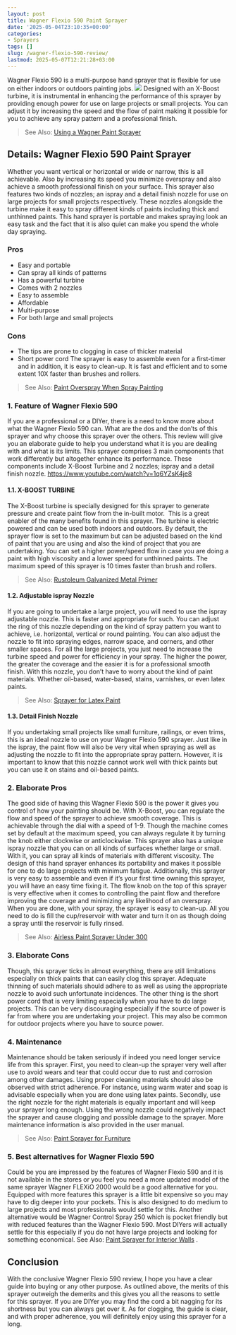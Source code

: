 ```yaml
---
layout: post
title: Wagner Flexio 590 Paint Sprayer
date: '2025-05-04T23:10:35+00:00'
categories:
- Sprayers
tags: []
slug: /wagner-flexio-590-review/
lastmod: 2025-05-07T12:21:28+03:00
---
```


Wagner Flexio 590 is a multi-purpose hand sprayer that is flexible for use on either indoors or outdoors painting jobs.
![](/assets/img/12/Pest-Control.jpg)
Designed with an X-Boost turbine, it is instrumental in enhancing the performance of this sprayer by providing enough power for use on large projects or small projects.
You can adjust it by increasing the speed and the flow of paint making it possible for you to achieve any spray pattern and a professional finish.
[](https://www.amazon.com/dp/B00FBP4QT0/?tag=p-policy-20)
[](https://www.amazon.com/dp/B0061OIK4M/?tag=p-policy-20)
[](https://www.amazon.com/dp/B06XGFSJVJ/?tag=p-policy-20)
[](https://www.amazon.com/dp/B00MDVLOBS/?tag=p-policy-20)
[](https://www.amazon.com/dp/B00MV8MWEQ/?tag=p-policy-20)
> See Also:
> [Using a Wagner Paint Sprayer](https://pestpolicy.com/how-to-use-a-wagner-paint-sprayer/)
## Details: Wagner Flexio 590 Paint Sprayer
Whether you want vertical or horizontal or wide or narrow, this is all achievable. Also by increasing its speed you minimize overspray and also achieve a smooth professional finish on your surface.
This sprayer also features two kinds of nozzles; an ispray and a detail finish nozzle for use on large projects for small projects respectively.
These nozzles alongside the turbine make it easy to spray different kinds of paints including thick and unthinned paints.
This hand sprayer is portable and makes spraying look an easy task and the fact that it is also quiet can make you spend the whole day spraying.
### Pros
- Easy and portable
- Can spray all kinds of patterns
- Has a powerful turbine
- Comes with 2 nozzles
- Easy to assemble
- Affordable
- Multi-purpose
- For both large and small projects
### Cons
- The tips are prone to clogging in case of thicker material
- Short power cord
The sprayer is easy to assemble even for a first-timer and in addition, it is easy to clean-up. It is fast and efficient and to some extent 10X faster than brushes and rollers.
> See Also:
> [Paint Overspray When Spray Painting](https://pestpolicy.com/prevent-paint-overspray/)
### 1. Feature of Wagner Flexio 590
If you are a professional or a DIYer, there is a need to know more about what the Wagner Flexio 590 can. What are the dos and the don’ts of this sprayer and why choose this sprayer over the others.
This review will give you an elaborate guide to help you understand what it is you are dealing with and what is its limits.
This sprayer comprises 3 main components that work differently but altogether enhance its performance.
These components include X-Boost Turbine and 2 nozzles; ispray and a detail finish nozzle.
https://www.youtube.com/watch?v=1q6YZsK4je8
#### 1.1. X-BOOST TURBINE
The X-Boost turbine is specially designed for this sprayer to generate pressure and create paint flow from the in-built motor.  This is a great enabler of the many benefits found in this sprayer.
The turbine is electric powered and can be used both indoors and outdoors. By default, the sprayer flow is set to the maximum but can be adjusted based on the kind of paint that you are using and also the kind of project that you are undertaking.
You can set a higher power/speed flow in case you are doing a paint with high viscosity and a lower speed for unthinned paints. The maximum speed of this sprayer is 10 times faster than brush and rollers.
> See Also:
> [Rustoleum Galvanized Metal Primer](https://pestpolicy.com/rustoleum-galvanized-metal-primer/)
#### 1.2. Adjustable ispray Nozzle
If you are going to undertake a large project, you will need to use the ispray adjustable nozzle. This is faster and appropriate for such.
You can adjust the ring of this nozzle depending on the kind of spray pattern you want to achieve, i.e. horizontal, vertical or round painting.
You can also adjust the nozzle to fit into spraying edges, narrow space, and corners, and other smaller spaces. For all the large projects, you just need to increase the turbine speed and power for efficiency in your spray.
The higher the power, the greater the coverage and the easier it is for a professional smooth finish. With this nozzle, you don’t have to worry about the kind of paint materials. Whether oil-based, water-based, stains, varnishes, or even latex paints.
> See Also:
> [Sprayer for Latex Paint](https://pestpolicy.com/best-sprayer-for-latex-paint/)
#### 1.3. Detail Finish Nozzle
If you undertaking small projects like small furniture, railings, or even trims, this is an ideal nozzle to use on your Wagner Flexio 590 sprayer.
Just like in the ispray, the paint flow will also be very vital when spraying as well as adjusting the nozzle to fit into the appropriate spray pattern.
However, it is important to know that this nozzle cannot work well with thick paints but you can use it on stains and oil-based paints.
### 2. Elaborate Pros
The good side of having this Wagner Flexio 590 is the power it gives you control of how your painting should be.
With X-Boost, you can regulate the flow and speed of the sprayer to achieve smooth coverage. This is achievable through the dial with a speed of 1-9.
Though the machine comes set by default at the maximum speed, you can always regulate it by turning the knob either clockwise or anticlockwise.
This sprayer also has a unique ispray nozzle that you can on all kinds of surfaces whether large or small. With it, you can spray all kinds of materials with different viscosity.
The design of this hand sprayer enhances its portability and makes it possible for one to do large projects with minimum fatigue.
Additionally, this sprayer is very easy to assemble and even if it’s your first time owning this sprayer, you will have an easy time fixing it.
The flow knob on the top of this sprayer is very effective when it comes to controlling the paint flow and therefore improving the coverage and minimizing any likelihood of an overspray.
When you are done, with your spray, the sprayer is easy to clean-up. All you need to do is fill the cup/reservoir with water and turn it on as though doing a spray until the reservoir is fully rinsed.
> See Also:
> [Airless Paint Sprayer Under 300](https://pestpolicy.com/best-airless-paint-sprayer-under-300/)
### 3. Elaborate Cons
Though, this sprayer ticks in almost everything, there are still limitations especially on thick paints that can easily clog this sprayer.
Adequate thinning of such materials should adhere to as well as using the appropriate nozzle to avoid such unfortunate incidences.
The other thing is the short power cord that is very limiting especially when you have to do large projects.
This can be very discouraging especially if the source of power is far from where you are undertaking your project. This may also be common for outdoor projects where you have to source power.
### 4. Maintenance
Maintenance should be taken seriously if indeed you need longer service life from this sprayer.
First, you need to clean-up the sprayer very well after use to avoid wears and tear that could occur due to rust and corrosion among other damages.
Using proper cleaning materials should also be observed with strict adherence. For instance, using warm water and soap is advisable especially when you are done using latex paints.
Secondly, use the right nozzle for the right materials is equally important and will keep your sprayer long enough.
Using the wrong nozzle could negatively impact the sprayer and cause clogging and possible damage to the sprayer. More maintenance information is also provided in the user manual.
> See Also:
> [Paint Sprayer for Furniture](https://pestpolicy.com/best-paint-sprayer-for-furniture/)
### 5. Best alternatives for Wagner Flexio 590
Could be you are impressed by the features of Wagner Flexio 590 and it is not available in the stores or you feel you need a more updated model of the same sprayer Wagner FLEXiO 2000 would be a good alternative for you.
Equipped with more features this sprayer is a little bit expensive so you may have to dig deeper into your pockets. This is also designed to do medium to large projects and most professionals would settle for this.
Another alternative would be Wagner Control Spray 250 which is pocket friendly but with reduced features than the Wagner Flexio 590.
Most DIYers will actually settle for this especially if you do not have large projects and looking for something economical. See Also:
[Paint Sprayer for Interior Walls](https://pestpolicy.com/best-paint-sprayer-for-interior-walls/)
.
## Conclusion
With the conclusive Wagner Flexio 590 review, I hope you have a clear guide into buying or any other purpose. As outlined above, the merits of this sprayer outweigh the demerits and this gives you all the reasons to settle for this sprayer.
If you are DIYer you may find the cord a bit nagging for its shortness but you can always get over it. As for clogging, the guide is clear, and with proper adherence, you will definitely enjoy using this sprayer for a long.
